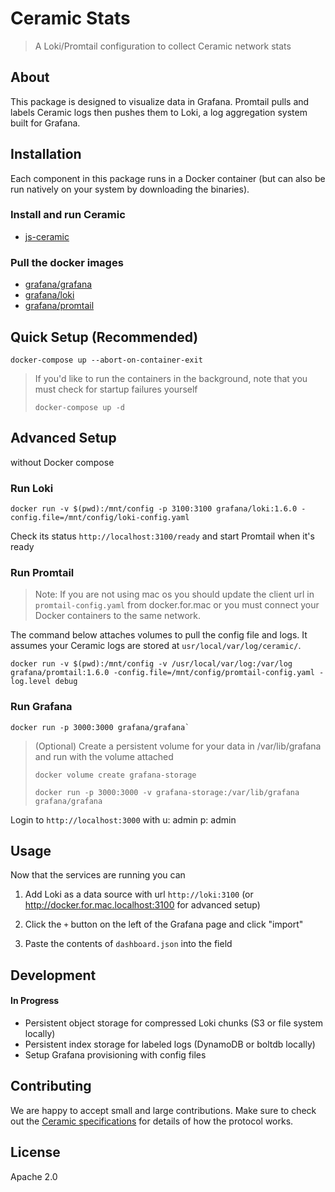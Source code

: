 # Ceramic Stats

> A Loki/Promtail configuration to collect Ceramic network stats

## About

This package is designed to visualize data in Grafana. Promtail pulls and labels Ceramic logs then pushes them to Loki, a log aggregation system built for Grafana.

## Installation

Each component in this package runs in a Docker container (but can also be run natively on your system by downloading the binaries).

### Install and run Ceramic
- [js-ceramic](https://github.com/ceramicnetwork/js-ceramic)

### Pull the docker images

- [grafana/grafana](https://grafana.com/docs/grafana/latest/installation/docker/)
- [grafana/loki](https://grafana.com/docs/loki/latest/installation/docker/)
- [grafana/promtail](https://grafana.com/docs/loki/latest/clients/promtail/installation/)

## Quick Setup (Recommended)

```
docker-compose up --abort-on-container-exit
```

> If you'd like to run the containers in the background, note that you must check for startup failures yourself
> ```
> docker-compose up -d
> ```

## Advanced Setup
without Docker compose

### Run Loki

```
docker run -v $(pwd):/mnt/config -p 3100:3100 grafana/loki:1.6.0 -config.file=/mnt/config/loki-config.yaml
```

Check its status `http://localhost:3100/ready` and start Promtail when it's ready

### Run Promtail

> Note: If you are not using mac os you should update the client url in `promtail-config.yaml` from docker.for.mac or you must connect your Docker containers to the same network.

The command below attaches volumes to pull the config file and logs. It assumes your Ceramic logs are stored at `usr/local/var/log/ceramic/`.

```
docker run -v $(pwd):/mnt/config -v /usr/local/var/log:/var/log grafana/promtail:1.6.0 -config.file=/mnt/config/promtail-config.yaml -log.level debug
```

### Run Grafana

```
docker run -p 3000:3000 grafana/grafana`
```

> (Optional)
> Create a persistent volume for your data in /var/lib/grafana and run with the volume attached
>
> `docker volume create grafana-storage`
>
> `docker run -p 3000:3000 -v grafana-storage:/var/lib/grafana grafana/grafana`

Login to `http://localhost:3000` with u: admin p: admin


## Usage

Now that the services are running you can

1. Add Loki as a data source with url `http://loki:3100` (or http://docker.for.mac.localhost:3100 for advanced setup)

2. Click the `+` button on the left of the Grafana page and click "import"

3. Paste the contents of `dashboard.json` into the field

## Development

#### In Progress

- Persistent object storage for compressed Loki chunks (S3 or file system locally)
- Persistent index storage for labeled logs (DynamoDB or boltdb locally)
- Setup Grafana provisioning with config files 

## Contributing
We are happy to accept small and large contributions. Make sure to check out the [Ceramic specifications](https://github.com/ceramicnetwork/specs) for details of how the protocol works.

## License

Apache 2.0

